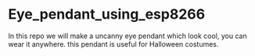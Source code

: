 # Eye_pendant_using_esp8266
In this repo we will make a uncanny eye pendant which look cool, you can wear it anywhere. this pendant is useful for Halloween costumes.

